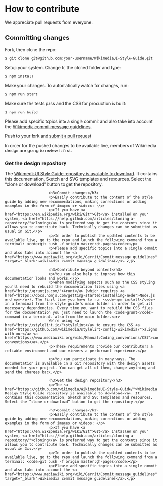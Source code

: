 # How to contribute

We appreciate pull requests from everyone.

## Committing changes

Fork, then clone the repo:

```console
$ git clone git@github.com:your-username/WikimediaUI-Style-Guide.git
```

Setup your system. Change to the cloned folder and type:

```console
$ npm install
```

Make your changes. To automatically watch for changes, run:
```console
$ npm run start
```

Make sure the tests pass and the CSS for production is built:

```console
$ npm run build
```

Please add specific topics into a single commit and also take into account the [Wikimedia commit message guidelines](https://www.mediawiki.org/wiki/Gerrit/Commit_message_guidelines).

Push to your fork and [submit a pull request][pr]

[pr]: https://github.com/wikimedia/WikimediaUI-Style-Guide/compare

In order for the pushed changes to be available live, members of Wikimedia design are going to review it first.

<h3>Get the design repository</h3>
						<p>The <a href="https://github.com/wikimedia/WikimediaUI-Style-Guide/">WikimediaUI Style Guide repository is available to download</a>. It contains this documentation, Sketch and SVG templates and resources. Select the “clone or download” button to get the repository.</p>

						<h3>Commit changes</h3>
						<p>Easily contribute to the content of the style guide by adding new recommendations, making corrections or adding examples in the form of images or videos: </p>
						<p>If you have <a href="https://en.wikipedia.org/wiki/Git">Git</a> installed on your system, <a href="https://help.github.com/articles/cloning-a-repository/">cloning</a> is preferred way to get the contents since it allows you to contribute back. Technically changes can be submitted as usual in Git.</p>
						<p>In order to publish the updated contents to be available live, go to the repo and launch the following command from a terminal: <code>git push -f origin master:gh-pages</code></p>
						<p>Please add specific topics into a single commit and also take into account the <a href="https://www.mediawiki.org/wiki/Gerrit/Commit_message_guidelines" target="_blank">Wikimedia commit message guidelines</a>.</p>

						<h3>Contribute beyond content</h3>
						<p>You can also help to improve how this documentation looks and works.</p>
						<p>When modifying aspects such as the CSS styling you'll need to rebuild the documentation files using <a href="http://gruntjs.com/">Grunt</a> (which requires <a href="https://docs.npmjs.com/getting-started/installing-node">Node.js and npm</a>). The first time you have to run <code>npm install</code> in a terminal from the style guide's main folder in order to get all necessary dependencies. Every time you want to rebuild the CSS files for the documentation you just need to launch the <code>grunt</code> command in a terminal, also from the main folder.<br>
						We're using <a href="http://stylelint.io/">stylelint</a> to ensure the CSS <a href="https://github.com/wikimedia/stylelint-config-wikimedia/">aligns with our</a> <a href="https://www.mediawiki.org/wiki/Manual:Coding_conventions/CSS">coding conventions</a>.</p>
						<p>These requirements provide our contributors a reliable environment and our viewers a performant experience.</p>

						<p>You can participate in many ways. The documentation is available in a Git repository with the design assets needed for your project. You can get all of them, change anything and send the changes back.</p>

						<h3>Get the design repository</h3>
						<p>The <a href="https://github.com/wikimedia/WikimediaUI-Style-Guide/">Wikimedia Design Style Guide repository is available to download</a>. It contains this documentation, Sketch and SVG templates and resources. Select the “clone or download” button to get the repository.</p>

						<h3>Commit changes</h3>
						<p>Easily contribute to the content of the style guide by adding new recommendations, making corrections or adding examples in the form of images or videos: </p>
						<p>If you have <a href="https://en.wikipedia.org/wiki/Git">Git</a> installed on your system, <a href="https://help.github.com/articles/cloning-a-repository/">cloning</a> is preferred way to get the contents since it allows you to contribute back. Technically changes can be submitted as usual in Git.</p>
						<p>In order to publish the updated contents to be available live, go to the repo and launch the following command from a terminal: <code>git push -f origin master:gh-pages</code></p>
						<p>Please add specific topics into a single commit and also take into account the <a href="https://www.mediawiki.org/wiki/Gerrit/Commit_message_guidelines" target="_blank">Wikimedia commit message guidelines</a>.</p>
